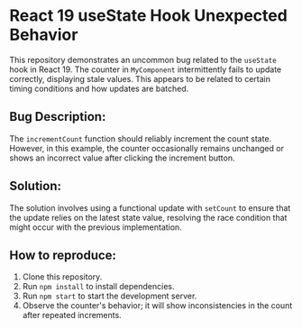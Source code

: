 # React 19 useState Hook Unexpected Behavior

This repository demonstrates an uncommon bug related to the `useState` hook in React 19.  The counter in `MyComponent` intermittently fails to update correctly, displaying stale values.  This appears to be related to certain timing conditions and how updates are batched.

## Bug Description:
The `incrementCount` function should reliably increment the count state.  However, in this example, the counter occasionally remains unchanged or shows an incorrect value after clicking the increment button.

## Solution:
The solution involves using a functional update with `setCount` to ensure that the update relies on the latest state value, resolving the race condition that might occur with the previous implementation.

## How to reproduce:
1. Clone this repository.
2. Run `npm install` to install dependencies.
3. Run `npm start` to start the development server.
4. Observe the counter's behavior; it will show inconsistencies in the count after repeated increments.